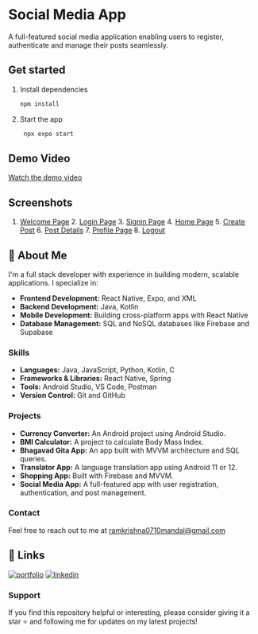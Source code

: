 
# Social Media App

A full-featured social media application enabling users to register, authenticate and manage their posts seamlessly.

## Get started

1. Install dependencies

   ```bash
   npm install
   ```

2. Start the app

   ```bash
    npx expo start
   ```
## Demo Video
[Watch the demo video](https://hdsvzrvrursprvddhchp.supabase.co/storage/v1/object/sign/cvMedia/socia%20media%20demo.mp4?token=eyJhbGciOiJIUzI1NiIsInR5cCI6IkpXVCJ9.eyJ1cmwiOiJjdk1lZGlhL3NvY2lhIG1lZGlhIGRlbW8ubXA0IiwiaWF0IjoxNzMxNjA4MjI1LCJleHAiOjE3NjMxNDQyMjV9.rWXhGvoEN7k4FLAty602hFamXbqtxH27BrMebJlprYc&t=2024-11-14T18%3A17%3A05.695Z)

## Screenshots

1. [Welcome Page](https://hyuskkczickvvtfpmfsi.supabase.co/storage/v1/object/public/uploads/photos/one.jpg?t=2024-09-19T19%3A05%3A22.913Z)  2. [Login Page](https://hyuskkczickvvtfpmfsi.supabase.co/storage/v1/object/public/uploads/photos/two.jpg?t=2024-09-19T19%3A06%3A29.158Z)  3. [Signin Page](https://hyuskkczickvvtfpmfsi.supabase.co/storage/v1/object/public/uploads/photos/three.jpg?t=2024-09-19T19%3A08%3A56.500Z)  4. [Home Page](https://hyuskkczickvvtfpmfsi.supabase.co/storage/v1/object/public/uploads/photos/four.jpg?t=2024-09-19T19%3A17%3A42.575Z)  5. [Create Post](https://hyuskkczickvvtfpmfsi.supabase.co/storage/v1/object/public/uploads/photos/five.jpg?t=2024-09-19T19%3A22%3A13.090Z)  6. [Post Details](https://hyuskkczickvvtfpmfsi.supabase.co/storage/v1/object/public/uploads/photos/six.jpg?t=2024-09-19T19%3A22%3A24.362Z)  7. [Profile Page](https://hyuskkczickvvtfpmfsi.supabase.co/storage/v1/object/public/uploads/photos/seven.jpg?t=2024-09-19T19%3A22%3A34.193Z)  8. [Logout](https://hyuskkczickvvtfpmfsi.supabase.co/storage/v1/object/public/uploads/photos/eight.jpg?t=2024-09-19T19%3A22%3A44.903Z)

## 🚀 About Me

I'm a full stack developer with experience in building modern, scalable applications. I specialize in:

- **Frontend Development:** React Native, Expo, and XML
- **Backend Development:** Java, Kotlin
- **Mobile Development:** Building cross-platform apps with React Native
- **Database Management:** SQL and NoSQL databases like Firebase and Supabase

### Skills

- **Languages:** Java, JavaScript, Python, Kotlin, C
- **Frameworks & Libraries:** React Native, Spring
- **Tools:** Android Studio, VS Code, Postman
- **Version Control:** Git and GitHub

### Projects

- **Currency Converter:** An Android project using Android Studio.
- **BMI Calculator:** A project to calculate Body Mass Index.
- **Bhagavad Gita App:** An app built with MVVM architecture and SQL queries.
- **Translator App:** A language translation app using Android 11 or 12.
- **Shopping App:** Built with Firebase and MVVM.
- **Social Media App:** A full-featured app with user registration, authentication, and post management.

### Contact

Feel free to reach out to me at [ramkrishna0710mandal@gmail.com](mailto:ramkrishna0710mandal@gmail.com) 

## 🔗 Links
[![portfolio](https://img.shields.io/badge/my_portfolio-000?style=for-the-badge&logo=ko-fi&logoColor=white)](https://hyuskkczickvvtfpmfsi.supabase.co/storage/v1/object/public/uploads/photos/ram-resume.pdf?t=2024-09-19T19%3A42%3A26.873Z)
[![linkedin](https://img.shields.io/badge/linkedin-0A66C2?style=for-the-badge&logo=linkedin&logoColor=white)](https://www.linkedin.com/in/ramkrishna-mandal-787861283/)

### Support

If you find this repository helpful or interesting, please consider giving it a star ⭐ and following me for updates on my latest projects!



